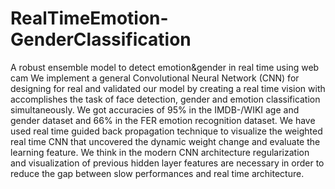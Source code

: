 # RealTimeEmotion-GenderClassification
A robust ensemble model to detect emotion&amp;gender in real time using web cam
We implement a general Convolutional Neural Network (CNN) for designing for real and
validated our model by creating a real time vision with accomplishes the task of face
detection, gender and emotion classification simultaneously. We got accuracies of 95% in
the IMDB-/WIKI age and gender dataset and 66% in the FER emotion recognition
dataset. We have used real time guided back propagation technique to visualize the
weighted real time CNN that uncovered the dynamic weight change and evaluate the
learning feature. We think in the modern CNN architecture regularization and
visualization of previous hidden layer features are necessary in order to reduce the gap
between slow performances and real time architecture.
